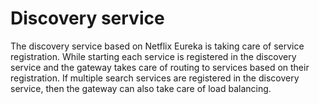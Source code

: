 # Discovery service

The discovery service based on Netflix Eureka is taking care of service registration. While starting each service is registered in the discovery service and the gateway takes care of routing to services based on their registration. If multiple search services are registered in the discovery service, then the gateway can also take care of load balancing. 
